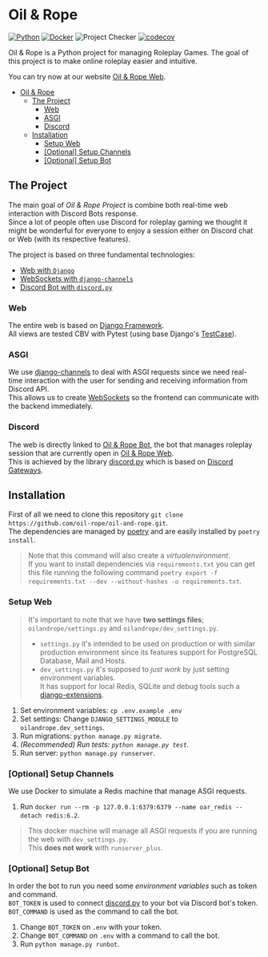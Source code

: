 # Oil &amp; Rope

[![Python](https://img.shields.io/badge/Python-3.9+-green.svg)](https://www.python.org/downloads/)
[![Docker](https://img.shields.io/badge/Docker-latest-blue.svg)](https://docs.docker.com/)
![Project Checker](https://github.com/oil-rope/oil-and-rope/workflows/Project%20Checker/badge.svg)
[![codecov](https://codecov.io/gh/oil-rope/oil-and-rope/branch/master/graph/badge.svg)](https://codecov.io/gh/oil-rope/oil-and-rope)

Oil &amp; Rope is a Python project for managing Roleplay Games.
The goal of this project is to make online roleplay easier and intuitive.

You can try now at our website [Oil & Rope Web](https://oilandrope-project.com/index/).

- [Oil &amp; Rope](#oil--rope)
  - [The Project](#the-project)
    - [Web](#web)
    - [ASGI](#asgi)
    - [Discord](#discord)
  - [Installation](#installation)
    - [Setup Web](#setup-web)
    - [[Optional] Setup Channels](#optional-setup-channels)
    - [[Optional] Setup Bot](#optional-setup-bot)

## The Project

The main goal of *Oil &amp; Rope Project* is combine both real-time web interaction with Discord Bots response.  
Since a lot of people often use Discord for roleplay gaming we thought it might be wonderful for everyone to enjoy a session either on Discord chat or Web (with
its respective features).

The project is based on three fundamental technologies:

- [Web with `Django`](#web)
- [WebSockets with `django-channels`](#asgi)
- [Discord Bot with `discord.py`](#discord)

### Web

The entire web is based on [Django Framework](https://docs.djangoproject.com/en/4.0/).  
All views are tested CBV with Pytest (using base Django's [TestCase](https://docs.djangoproject.com/en/4.0/topics/testing/overview/)).

### ASGI

We use [django-channels](https://channels.readthedocs.io/) to deal with ASGI requests
since we need real-time interaction with the user for sending and receiving information
from Discord API.  
This allows us to create [WebSockets](https://developer.mozilla.org/en-US/docs/Web/API/WebSockets_API) so the frontend can communicate with the backend immediately.

### Discord

The web is directly linked to
[Oil &amp; Rope Bot](https://discordapp.com/oauth2/authorize?client_id=474894488591007745&permissions=201337920&scope=bot),
the bot that manages roleplay session that are currently open in [Oil &amp; Rope Web](https://oilandrope-project.com/).  
This is achieved by the library [discord.py](https://discordpy.readthedocs.io/en/stable/) which is based on [Discord Gateways](https://discord.com/developers/docs/topics/gateway).

## Installation

First of all we need to clone this repository `git clone https://github.com/oil-rope/oil-and-rope.git`.  
The dependencies are managed by [poetry](https://python-poetry.org/) and are easily installed by `poetry install`.  

> Note that this command will also create a *virtualenvironment*.  
> If you want to install dependencies via `requirements.txt` you can get this file running the following command
> `poetry export -f requirements.txt --dev --without-hashes -o requirements.txt`.

### Setup Web

> It's important to note that we have **two settings files**; `oilandrope/settings.py` and `oilandrope/dev_settings.py`.
>
> - `settings.py` it's intended to be used on production or with similar production environment since its features support for PostgreSQL Database, Mail and Hosts.  
> - `dev_settings.py` it's supposed to *just work* by just setting environment variables.  
> It has support for local Redis, SQLite and debug tools such a [django-extensions](https://django-extensions.readthedocs.io/en/latest/).

1. Set environment variables: `cp .env.example .env`
2. Set settings: Change `DJANGO_SETTINGS_MODULE` to `oilandrope.dev_settings`.
3. Run migrations: `python manage.py migrate`.
4. *(Recommended) Run tests: `python manage.py test`.*
5. Run server: `python manage.py runserver`.

### [Optional] Setup Channels

We use Docker to simulate a Redis machine that manage ASGI requests.

1. Run `docker run --rm -p 127.0.0.1:6379:6379 --name oar_redis --detach redis:6.2`.

> This docker machine will manage all ASGI requests if you are running the web with `dev_settings.py`.  
> This **does not work** with `runserver_plus`.

### [Optional] Setup Bot

In order the bot to run you need some *environment variables* such as token and command.  
`BOT_TOKEN` is used to connect [discord.py](https://github.com/Rapptz/discord.py) to your bot via Discord bot's token.  
`BOT_COMMAND` is used as the command to call the bot.  

1. Change `BOT_TOKEN` on `.env` with your token.
2. Change `BOT_COMMAND` on `.env` with a command to call the bot.
3. Run `python manage.py runbot`.

